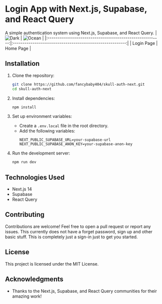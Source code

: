 # Login App with Next.js, Supabase, and React Query

A simple authentication system using Next.js, Supabase, and React Query.
| ![Dark](https://github.com/fancybaby404/next-reactquery-supabase-boilerplate-signin/assets/53817791/ee333386-ab94-42b4-ad7b-1c5fdb62bb8a) | ![Ocean](https://github.com/fancybaby404/next-reactquery-supabase-boilerplate-signin/assets/53817791/d0b46bf5-0685-41bb-b2cc-514c5fd7fd67) |
|:----------------------------------------------------------:|:----------------------------------------------------------:|
| Login Page                                                 | Home Page                                                  |
## Installation

1. Clone the repository:
   ```bash
   git clone https://github.com/fancybaby404/skull-auth-next.git
   cd skull-auth-next
   ```

2. Install dependencies:
   ```bash
   npm install
   ```

3. Set up environment variables:
   - Create a `.env.local` file in the root directory.
   - Add the following variables:
     ```
     NEXT_PUBLIC_SUPABASE_URL=your-supabase-url
     NEXT_PUBLIC_SUPABASE_ANON_KEY=your-supabase-anon-key
     ```

4. Run the development server:
   ```bash
   npm run dev
   ```

## Technologies Used

- Next.js 14
- Supabase
- React Query

## Contributing

Contributions are welcome! Feel free to open a pull request or report any issues. This currently does not have a forget password, sign up and other basic stuff. This is completely just a sign-in just to get you started.

## License

This project is licensed under the MIT License.

## Acknowledgments

- Thanks to the Next.js, Supabase, and React Query communities for their amazing work!







